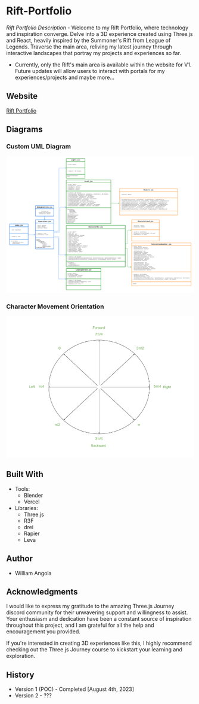# Rift-Portfolio

*Rift Portfolio Description -*
  Welcome to my Rift Portfolio, where technology and inspiration converge. Delve into a 3D experience created using Three.js and React, heavily inspired by the Summoner's Rift from League of Legends. Traverse the main area, reliving my latest journey through interactive landscapes that portray my projects and experiences so far.
  
* Currently, only the Rift's main area is available within the website for V1. Future updates will allow users to interact with portals for my experiences/projects and maybe more...

## Website

[Rift Portfolio](https://wangola-rift-portfolio.vercel.app/)

## Diagrams
### Custom UML Diagram
![UML Diagram](pictures/Rift%20Portfolio%20UML%20diagram.png)

### Character Movement Orientation
![Unit Circle](pictures/Rift%20Portfolio%20Unit%20Circle.png)

## Built With

* Tools:
  * Blender
  * Vercel
* Libraries:
  * Three.js
  * R3F
  * drei
  * Rapier
  * Leva

## Author

- William Angola

## Acknowledgments

I would like to express my gratitude to the amazing Three.js Journey discord community for their unwavering support and willingness to assist. Your enthusiasm and dedication have been a constant source of inspiration throughout this project, and I am grateful for all the help and encouragement you provided.

If you're interested in creating 3D experiences like this, I highly recommend checking out the Three.js Journey course to kickstart your learning and exploration.

## History

- Version 1 (POC) - Completed [August 4th, 2023]
- Version 2 - ???

